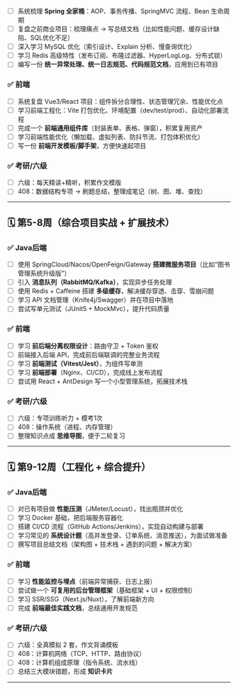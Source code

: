 
* [ ] 系统梳理 **Spring 全家桶**：AOP、事务传播、SpringMVC 流程、Bean 生命周期
* [ ] 复盘之前商业项目：梳理痛点 → 写总结文档（比如性能问题、缓存设计缺陷、SQL优化不足）
* [ ] 深入学习 MySQL 优化（索引设计、Explain 分析、慢查询优化）
* [ ] 学习 Redis 高级特性（发布订阅、布隆过滤器、HyperLogLog、分布式锁）
* [ ] 编写一份 **统一异常处理、统一日志规范、代码规范文档**，应用到已有项目

### ✅ 前端

* [ ] 系统复盘 Vue3/React 项目：组件拆分合理性、状态管理冗余、性能优化点
* [ ] 学习前端工程化：Vite 打包优化、环境配置（dev/test/prod）、自动化部署流程
* [ ] 完成一个 **前端通用组件库**（封装表单、表格、弹窗），积累复用资产
* [ ] 学习前端性能优化（懒加载、虚拟列表、防抖节流、打包体积优化）
* [ ] 写一份 **前端开发模板/脚手架**，方便快速起项目

### ✅ 考研/六级

* [ ] 六级：每天精读+精听，积累作文模版
* [ ] 408：数据结构专项 → 刷题总结，整理成笔记（树、图、堆、查找）

---

## 🗓 第5-8周（综合项目实战 + 扩展技术）

### ✅ Java后端

* [ ] 使用 SpringCloud/Nacos/OpenFeign/Gateway **搭建微服务项目**（比如“图书管理系统升级版”）
* [ ] 引入 **消息队列（RabbitMQ/Kafka）**，实现异步任务处理
* [ ] 使用 Redis + Caffeine 搭建 **多级缓存**，解决缓存穿透、击穿、雪崩问题
* [ ] 学习 API 文档管理（Knife4j/Swagger）并在项目中落地
* [ ] 尝试写单元测试（JUnit5 + MockMvc），提升代码质量

### ✅ 前端

* [ ] 学习 **前后端分离权限设计**：路由守卫 + Token 鉴权
* [ ] 前端接入后端 API，完成前后端联调的完整业务流程
* [ ] 学习 **前端测试（Vitest/Jest）**，为组件写单测
* [ ] 学习 **前端部署**（Nginx、CI/CD），完成线上发布流程
* [ ] 尝试用 React + AntDesign 写一个小型管理系统，拓展技术栈

### ✅ 考研/六级

* [ ] 六级：专项训练听力 + 模考1次
* [ ] 408：操作系统（进程、内存管理）
* [ ] 整理知识点成 **思维导图**，便于二轮复习

---

## 🗓 第9-12周（工程化 + 综合提升）

### ✅ Java后端

* [ ] 对已有项目做 **性能压测**（JMeter/Locust），找出瓶颈并优化
* [ ] 学习 Docker 基础，把后端服务容器化
* [ ] 搭建 CI/CD 流程（GitHub Actions/Jenkins），实现自动构建与部署
* [ ] 学习常见的 **系统设计题**（高并发登录、订单系统、消息推送），为面试做准备
* [ ] 撰写项目总结文档（架构图 + 技术栈 + 遇到的问题 + 解决方案）

### ✅ 前端

* [ ] 学习 **性能监控与埋点**（前端异常捕获、日志上报）
* [ ] 尝试做一个 **可复用的后台管理框架**（基础框架 + UI + 权限控制）
* [ ] 学习 SSR/SSG（Next.js/Nuxt），了解前端新方向
* [ ] 完成 **前端最佳实践文档**，总结通用开发规范

### ✅ 考研/六级

* [ ] 六级：全真模拟 2 套，作文背诵模板
* [ ] 408：计算机网络（TCP、HTTP、路由协议）
* [ ] 408：计算机组成原理（指令系统、流水线）
* [ ] 总结三大模块错题，形成 **知识卡片**

---

